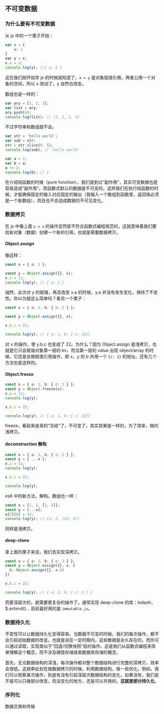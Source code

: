 ## 不可变数据

### 为什么要有不可变数据
从 js 中的一个栗子开始：
```js
var x = {
    a: 1
}
var y = x;
x.a = 2;
console.log(y); //{ a: 2 }
```
这在我们刚开始学 js 的时候就知道了，`x = y` 是对象赋值引用，两者公用一个对象的空间，所以 x 改动了，y 自然也改变。

数组也是一样的：
```js
var ary = [1, 2, 3];
var list = ary;
ary.push(4);
console.log(list); // [1, 2, 3, 4]
```
不过字符串和数组就不会。
```js
var str = 'hello world';
var sub = str;
str = str.slice(0, 5);
console.log(sub); // 'hello world'

var a = 1;
var b = a;
a += 2;
console.log(b); // 1
```

在介绍纯函数的时候（pure function），我们提到过“副作用”，其实可变数据也是容易造成“副作用”。而函数式默认的数据是不可变的，这样我们在执行纯函数的时候，才能确保固定的输入对应固定的输出（我输入一个数组到函数里，返回值必须是一个新数组），而且也不会造成数据的不可见变化。

### 数据拷贝

在 js 中像上面 `y = x` 的操作显然是不符合函数式编程规范的，这就意味着我们要给新对象（数据）创建一个新的引用，也就是需要数据拷贝。

#### Object.assign
像这样：
```js
const x = { a: 1 };

const y = Object.assign({}, x);
x.a = 11;
console.log(y); // { a: 1 }
```
诚然，此次对 y 的赋值，再去改变 x.a 的时候，y.a 并没有发生变化，保持了不变性。你以为就这么简单吗？看另一个栗子：

```js
const x = { a: 1, b: { c: 2 } };

const y = Object.assign({}, x);

x.b.c = 22;

console.log(y); // { a: 1, b: { c: 22}}
```
对 x 的操作，使 y.b.c 也变成了 22。为什么？因为 Object.assign 是浅拷贝，也就是它只会赋值对象第一层的 kv，而当第一层的 value 出现 object/array 的时候，它还是会做赋值引用操作，即 x，y 的 b 共用一个 `{c: 2}` 的地址。还有几个方法也是这样的。

#### Object.freeze
 ```js
const x = { a: 1, b: { c: 2 } };
const y = Object.freeze(x);
x.a = 11;
console.log(y);

x.b.c = 22;

console.log(y); // { a: 1, b: { c: 22}}
 ```
freeze，看起来是真的“冻结”了，不可变了，其实效果是一样的，为了效率，做的浅拷贝。

#### deconstruction 解构
```js
const x = { a: 1, b: { c: 2 } };
const y = { ...x };
x.a = 11;
console.log(y);

x.b.c = 22;

console.log(y);
```
es6 中的新方法，解构。数组也一样：

```js
const x = [1, 2, [3, 4]];
const y = [...x];
x[2][0] = 33;
console.log(y); // [1, 2, [33, 4]]
```
同样是浅拷贝。

#### deep-clone
拿上面的栗子来说，我们去实现深拷贝。
```js
const x = { a: 1, b: { c: 2 } };
const y = Object.assign({}, x, {
  b: Object.assign({}, x.b)
})

x.b.c = 22;

console.log(y); // { a: 1, b: { c: 2 } }
```

而更深层次的，就需要更复杂的操作了。通常实现 deep-clone 的库：lodash，$.extend()... 目前最好用的是 `immutable.js`。


### 数据持久化

不变性可以让数据持久化变得容易。当数据不可变的时候，我们的每次操作，都不会引起初始数据的改变。也就是说在一定时期内，这些数据是永久存在的，而你可以通过读取，实现类似于“回退/切换快照”般的操作。这是我们从函数式编程来简单理解这个概念，而不涉及硬盘存储或者数据库存储的概念。

首先，无论数据结构的深浅，每次操作都对整个数据结构进行完整的深拷贝，效率会很低。这就牵扯到在做数据拷贝的时候，利用数据结构，做一些优化。例如，我们可以观察某次操作，到底有没有引起深层次数据结构的变化，如果没有，我们是不是可以只做部分改变，而没变化的地方，还是可以共用的。**这就是部分持久化**。

### 序列化

数据交换和传输